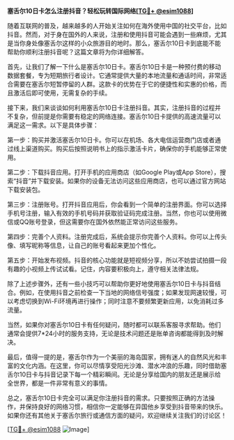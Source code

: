 **塞舌尔10日卡怎么注册抖音？轻松玩转国际网络[[TG💪+ @esim1088](https://t.me/s/esim1088)]**

随着互联网的普及，越来越多的人开始关注如何在海外使用中国的社交平台，比如抖音。然而，对于身在国外的人来说，注册和使用抖音可能会遇到一些麻烦，尤其是当你身处像塞舌尔这样的小众旅游目的地时。那么，塞舌尔10日卡到底能不能帮助你顺利注册抖音呢？这篇文章将为你详细解答。

首先，让我们了解一下什么是塞舌尔10日卡。塞舌尔10日卡是一种预付费的移动数据套餐，专为短期旅行者设计。它通常提供大量的本地流量和通话时间，非常适合需要在塞舌尔短暂停留的人群。这款卡的优势在于它的便捷性和实惠的价格，而且激活后即可使用，无需复杂的手续。

接下来，我们来谈谈如何利用塞舌尔10日卡注册抖音。其实，注册抖音的过程并不复杂，但前提是你需要有稳定的网络连接。塞舌尔10日卡提供的高速流量可以满足这一需求。以下是具体步骤：

第一步：购买并激活塞舌尔10日卡。你可以在机场、各大电信运营商门店或者通过线上渠道购买。购买后按照说明书上的指示激活卡片，确保你的手机能够正常使用。

第二步：下载抖音应用。打开手机的应用商店（如Google Play或App Store），搜索“抖音”并下载安装。如果你的设备无法访问这些应用商店，也可以通过官方网站下载安装包。

第三步：注册账号。打开抖音应用后，你会看到一个简单的注册界面。你可以选择手机号注册，输入有效的手机号码并获取验证码完成注册。当然，你也可以使用微信或QQ账号登录，但这需要你在国外依然能正常访问这些服务。

第四步：完善个人资料。注册完成后，系统会提示你完善个人资料。你可以上传头像、填写昵称等信息，让自己的账号看起来更加个性化。

第五步：开始发布视频。抖音的核心功能就是短视频分享，所以不妨尝试拍摄一段有趣的小视频上传试试看。记住，内容要积极向上，遵守相关法律法规。

除了上述步骤外，还有一些小技巧可以帮助你更好地使用塞舌尔10日卡与抖音结合。例如，在使用抖音之前检查一下当地的网络信号强度；如果发现网速较慢，可以考虑切换到Wi-Fi环境再进行操作；同时注意不要频繁更新应用，以免消耗过多流量。

当然，如果你对塞舌尔10日卡有任何疑问，随时都可以联系客服寻求帮助。他们通常会提供7*24小时的服务支持，无论是技术问题还是账单咨询都能得到及时解决。

最后，值得一提的是，塞舌尔作为一个美丽的海岛国家，拥有迷人的自然风光和丰富的文化内涵。在这里，你可以尽情享受阳光沙滩、潜水冲浪的乐趣，同时借助塞舌尔10日卡与抖音记录下每一个精彩瞬间。无论是分享给国内的朋友还是展示给全世界，都是一件非常有意义的事情。

总之，塞舌尔10日卡完全可以满足你注册抖音的需求。只要按照正确的方法操作，并保持良好的网络习惯，相信你一定能够在异国他乡享受到抖音带来的快乐。如果你还有其他关于塞舌尔旅行或通信方面的疑问，欢迎继续关注我们的讨论区！

[[TG💪+ @esim1088](https://t.me/s/esim1088) ![Image](https://i.postimg.cc/4NQfJmqS/Snipaste-2025-05-13-00-14-12.png)]
